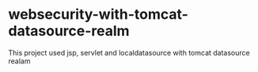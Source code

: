 # websecurity-with-tomcat-datasource-realm
This project used jsp, servlet and  localdatasource with tomcat datasource realam
